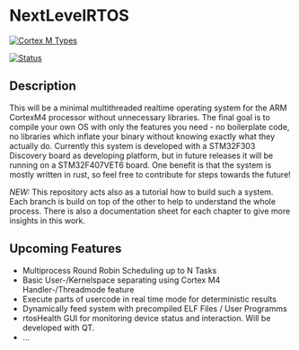 # NextLevelRTOS

[![Cortex M Types](https://img.shields.io/badge/target-thumbv7em--none--eabihf-green)](https://docs.rust-embedded.org/cortex-m-quickstart/cortex_m_quickstart/) 

[![Status](https://img.shields.io/badge/Status-W.I.P-red)]()


## Description
This will be a minimal multithreaded realtime operating system for the ARM CortexM4 processor without unnecessary libraries. The final goal is to compile your own OS with only the features you need - no boilerplate code, no libraries which inflate your binary without knowing exactly what they actually do. 
Currently this system is developed with a STM32F303 Discovery board as developing platform, but in future releases it will be running on a STM32F407VET6 board.
One benefit is that the system is mostly written in rust, so feel free to contribute for steps towards the future!

*NEW:* This repository acts also as a tutorial how to build such a system. Each branch is build on top of the other to help to understand the whole process. There is also a documentation sheet for each chapter to give more insights in this work. 


## Upcoming Features
* Multiprocess Round Robin Scheduling up to N Tasks
* Basic User-/Kernelspace separating using Cortex M4 Handler-/Threadmode feature
* Execute parts of usercode in real time mode for deterministic results
* Dynamically feed system with precompiled ELF Files / User Programms
* rtosHealth GUI for monitoring device status and interaction. Will be developed with QT.
* ...
